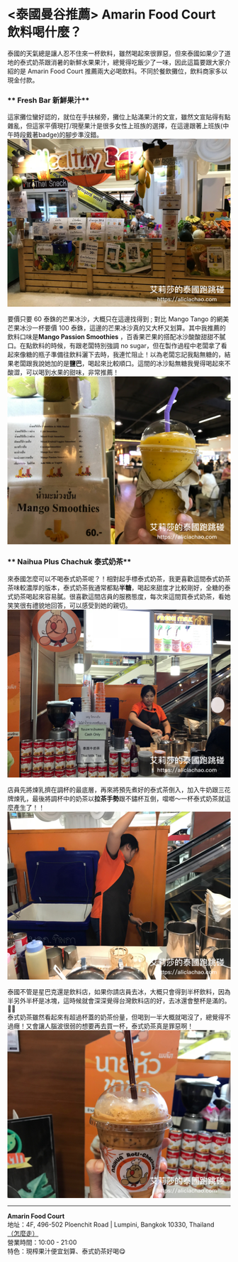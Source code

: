 # \<泰國曼谷推薦\> Amarin Food Court 飲料喝什麼？

泰國的天氣總是讓人忍不住來一杯飲料，雖然喝起來很罪惡，但來泰國如果少了道地的泰式奶茶跟消暑的新鮮水果果汁，總覺得吃飯少了一味，因此這篇要跟大家介紹的是 Amarin Food Court 推薦兩大必喝飲料。不同於餐飲攤位，飲料商家多以現金付款。

### ** Fresh Bar 新鮮果汁**
這家攤位蠻好認的，就位在手扶梯旁，攤位上貼滿果汁的文宣，雖然文宣貼得有點雜亂，但這家平價現打/現壓果汁是很多女性上班族的選擇，在這邊跟著上班族(中午時段戴著badge)的腳步準沒錯。
![](%E6%9E%9C%E6%B1%81%E6%94%A4%E8%B2%A9.jpg)

要價只要 60 泰銖的芒果冰沙，大概只在這邊找得到 ; 對比 Mango Tango 的網美芒果冰沙一杯要價 100 泰銖，這邊的芒果冰沙真的又大杯又划算。其中我推薦的飲料口味是**Mango Passion Smoothies** ，百香果芒果的搭配冰沙酸酸甜甜不膩口。在點飲料的時候，有跟老闆特別強調 no sugar，但在製作過程中老闆拿了看起來像糖的瓶子準備往飲料灑下去時，我連忙阻止！以為老闆忘記我點無糖的，結果老闆跟我說她加的是**鹽巴**，喝起來比較順口。這間的冰沙點無糖我覺得喝起來不酸澀，可以喝到水果的甜味，非常推薦！
![](%E6%9E%9C%E6%B1%81.jpg)

###  ** Naihua Plus Chachuk 泰式奶茶**
來泰國怎麼可以不喝泰式奶茶呢？！相對起手標泰式奶茶，我更喜歡這間泰式奶茶茶味較濃厚的版本，泰式奶茶我通常都點**半糖**，喝起來甜度才比較剛好，全糖的泰式奶茶喝起來容易膩。很喜歡這間店員的服務態度，每次來這間買泰式奶茶，看她笑笑很有禮貌地回答，可以感受到她的親切。
![](%E6%B3%B0%E5%BC%8F%E5%A5%B6%E8%8C%B6.jpg)

店員先將煉乳擠在調杯的最底層，再來將預先煮好的泰式茶倒入，加入牛奶跟三花牌煉乳，最後將調杯中的奶茶以**拉茶手勢**跟不鏽杯互倒，噹啷～一杯泰式奶茶就這麼產生了！！
![](%E6%8B%89%E8%8C%B6.jpg)

泰國不管是星巴克還是飲料店，如果你請店員去冰，大概只會得到半杯飲料，因為半另外半杯是冰塊，這時候就會深深覺得台灣飲料店的好，去冰還會整杯是滿的。👍🏻  
泰式奶茶雖然看起來有超過杯蓋的奶茶份量，但喝到一半大概就喝沒了，總覺得不過癮！又會讓人腦波很弱的想要再去買一杯，泰式奶茶真是罪惡啊！
![](%E6%B3%B0%E5%BC%8F%E5%A5%B6%E8%8C%B6%E9%A3%B2%E6%96%99.jpg)


---- 
**Amarin Food Court**  
地址：4F, 496-502 Ploenchit Road | Lumpini, Bangkok 10330, Thailand  
[（怎麼走）](https://goo.gl/maps/fp4JSgcKRdk)  
營業時間：10:00 - 21:00  
特色：現榨果汁便宜划算、泰式奶茶好喝😋  
  





















